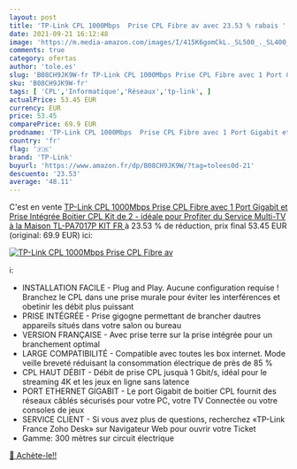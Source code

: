 ```yaml
---
layout: post
title: 'TP-Link CPL 1000Mbps  Prise CPL Fibre av avec 23.53 % rabais '
date: 2021-09-21 16:12:48
image: 'https://m.media-amazon.com/images/I/415K6gomCkL._SL500_._SL400_.jpg'
comments: true
category: ofertas
author: 'tole.es'
slug: 'B08CH9JK9W-fr TP-Link CPL 1000Mbps Prise CPL Fibre avec 1 Port Gigabit...'
sku: 'B08CH9JK9W-fr'
tags: [ 'CPL','Informatique','Réseaux','tp-link', ]
actualPrice: 53.45 EUR
currency: EUR
price: 53.45
comparePrice: 69.9 EUR
prodname: 'TP-Link CPL 1000Mbps  Prise CPL Fibre avec 1 Port Gigabit et Prise Intégrée  Boitier CPL Kit de 2 - idéale pour Profiter du Service Multi-TV à la Maison TL-PA7017P KIT FR '
country: 'fr'
flag: '🇫🇷'
brand: 'TP-Link'
buyurl: 'https://www.amazon.fr/dp/B08CH9JK9W/?tag=tolees0d-21'
descuento: '23.53'
average: '48.11'
---
```


C'est en vente [TP-Link CPL 1000Mbps  Prise CPL Fibre avec 1 Port Gigabit et Prise Intégrée  Boitier CPL Kit de 2 - idéale pour Profiter du Service Multi-TV à la Maison TL-PA7017P KIT FR ](https://www.amazon.fr/dp/B08CH9JK9W/?tag=tolees0d-21)  à  23.53 % de réduction, prix final  53.45 EUR (original: 69.9 EUR) ici:

[![TP-Link CPL 1000Mbps  Prise CPL Fibre av](https://m.media-amazon.com/images/I/415K6gomCkL._SL500_._SL400_.jpg)](https://www.amazon.fr/dp/B08CH9JK9W/?tag=tolees0d-21)

ℹ️:

- INSTALLATION FACILE - Plug and Play. Aucune configuration requise ! Branchez le CPL dans une prise murale pour éviter les interférences et obetinir les débit plus puissant
- PRISE INTÉGRÉE - Prise gigogne permettant de brancher dautres appareils situés dans votre salon ou bureau
- VERSION FRANÇAISE - Avec prise terre sur la prise intégrée pour un branchement optimal
- LARGE COMPATIBILITÉ - Compatible avec toutes les box internet. Mode veille breveté réduisant la consommation électrique de près de 85 %
- CPL HAUT DÉBIT - Débit de prise CPL jusquà 1 Gbit/s, idéal pour le streaming 4K et les jeux en ligne sans latence
- PORT ETHERNET GIGABIT - Le port Gigabit de boitier CPL fournit des réseaux câblés sécurisés pour votre PC, votre TV Connectée ou votre consoles de jeux
- SERVICE CLIENT - Si vous avez plus de questions, recherchez «TP-Link France Zoho Desk» sur Navigateur Web pour ouvrir votre Ticket
- Gamme: 300 mètres sur circuit électrique

[🛒 Achète-le!!](https://www.amazon.fr/dp/B08CH9JK9W/?tag=tolees0d-21)
